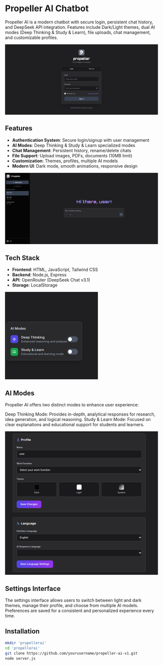 # Propeller AI Chatbot

Propeller AI is a modern chatbot with secure login, persistent chat history, and DeepSeek API integration. Features include Dark/Light themes, dual AI modes (Deep Thinking & Study & Learn), file uploads, chat management, and customizable profiles.

![Login Page](screenshots/login.png)

## Features

- **Authentication System**: Secure login/signup with user management
- **AI Modes**: Deep Thinking & Study & Learn specialized modes
- **Chat Management**: Persistent history, rename/delete chats
- **File Support**: Upload images, PDFs, documents (10MB limit)
- **Customization**: Themes, profiles, multiple AI models
- **Modern UI**: Dark mode, smooth animations, responsive design

![Chat Interface](screenshots/chat.png)

## Tech Stack       

- **Frontend**: HTML, JavaScript, Tailwind CSS
- **Backend**: Node.js, Express
- **API**: OpenRouter (DeepSeek Chat v3.1)
- **Storage**: LocalStorage

![Different AI Modes](screenshots/aimodes.png)

## AI Modes

Propeller AI offers two distinct modes to enhance user experience:

Deep Thinking Mode: Provides in-depth, analytical responses for research, idea generation, and logical reasoning.
Study & Learn Mode: Focused on clear explanations and educational support for students and learners.


![Settings Interface](screenshots/settings.png)

## Settings Interface

The settings interface allows users to switch between light and dark themes, manage their profile, and choose from multiple AI models. Preferences are saved for a consistent and personalized experience every time.


## Installation

```bash
mkdir 'propellerai'
cd 'propellerai'
git clone https://github.com/yourusername/propeller-ai-v1.git
node server.js

